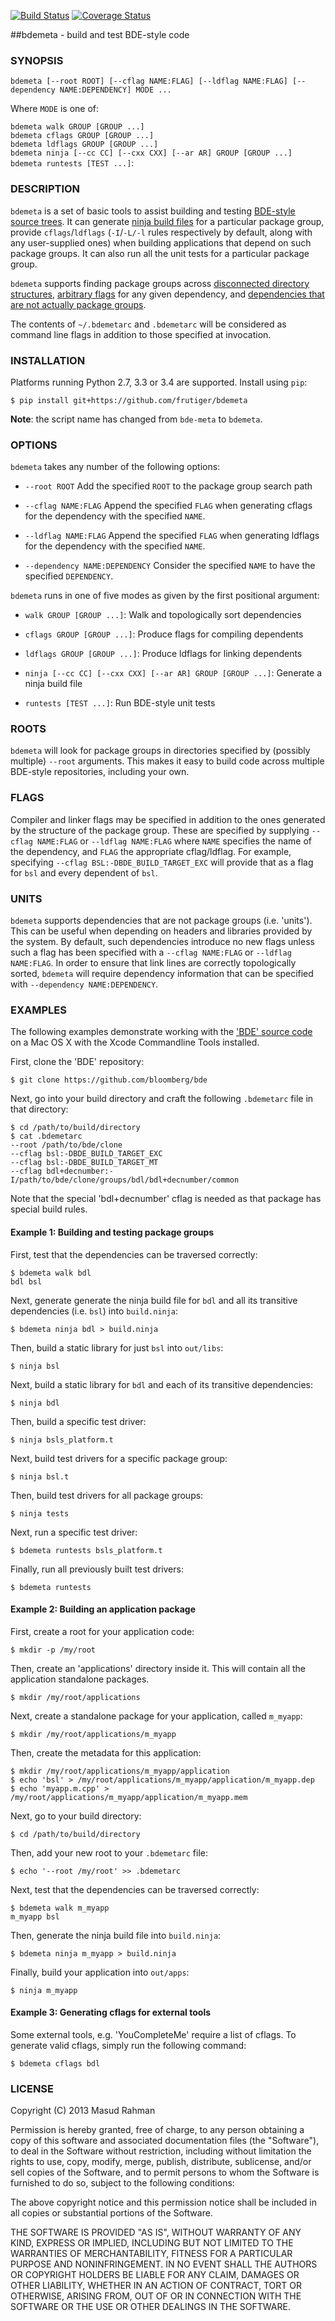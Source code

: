 [![Build Status](https://travis-ci.org/frutiger/bdemeta.svg?branch=master)](https://travis-ci.org/frutiger/bdemeta)
[![Coverage Status](https://coveralls.io/repos/frutiger/bdemeta/badge.png?branch=master)](https://coveralls.io/r/frutiger/bdemeta?branch=master)

##bdemeta - build and test BDE-style code

### SYNOPSIS

`bdemeta [--root ROOT] [--cflag NAME:FLAG] [--ldflag NAME:FLAG] [--dependency NAME:DEPENDENCY] MODE ...`<br/>

Where `MODE` is one of:

`bdemeta walk GROUP [GROUP ...]`<br/>
`bdemeta cflags GROUP [GROUP ...]`<br/>
`bdemeta ldflags GROUP [GROUP ...]`<br/>
`bdemeta ninja [--cc CC] [--cxx CXX] [--ar AR] GROUP [GROUP ...]`<br/>
`bdemeta runtests [TEST ...]`:

### DESCRIPTION

`bdemeta` is a set of basic tools to assist building and testing [BDE-style
source trees](https://github.com/bloomberg/bde).  It can generate [ninja build
files](https://github.com/martine/ninja) for a particular package group,
provide `cflags`/`ldflags` (`-I`/`-L/-l` rules respectively by default, along
with any user-supplied ones) when building applications that depend on such
package groups.  It can also run all the unit tests for a particular package
group.

`bdemeta` supports finding package groups across [disconnected
directory structures](#roots), [arbitrary flags](#flags) for any given
dependency, and [dependencies that are not actually package groups](#units).

The contents of `~/.bdemetarc` and `.bdemetarc` will be considered as
command line flags in addition to those specified at invocation.

### INSTALLATION

Platforms running Python 2.7, 3.3 or 3.4 are supported.  Install using `pip`:

    $ pip install git+https://github.com/frutiger/bdemeta

**Note**: the script name has changed from `bde-meta` to `bdemeta`.

### OPTIONS

`bdemeta` takes any number of the following options:

  * `--root ROOT`
    Add the specified `ROOT` to the package group search path

  * `--cflag NAME:FLAG`
    Append the specified `FLAG` when generating cflags for the dependency
    with the specified `NAME`.

  * `--ldflag NAME:FLAG`
    Append the specified `FLAG` when generating ldflags for the dependency
    with the specified `NAME`.

  * `--dependency NAME:DEPENDENCY`
    Consider the specified `NAME` to have the specified `DEPENDENCY`.

`bdemeta` runs in one of five modes as given by the first positional argument:

  * `walk GROUP [GROUP ...]`:
    Walk and topologically sort dependencies

  * `cflags GROUP [GROUP ...]`:
    Produce flags for compiling dependents

  * `ldflags GROUP [GROUP ...]`:
    Produce ldflags for linking dependents

  * `ninja [--cc CC] [--cxx CXX] [--ar AR] GROUP [GROUP ...]`:
    Generate a ninja build file

  * `runtests [TEST ...]`:
    Run BDE-style unit tests

### ROOTS
<a name="roots"></a>

`bdemeta` will look for package groups in directories specified by (possibly
multiple) `--root` arguments.  This makes it easy to build code across multiple
BDE-style repositories, including your own.

### FLAGS
<a name="flags"></a>

Compiler and linker flags may be specified in addition to the ones generated by
the structure of the package group.  These are specified by supplying
`--cflag NAME:FLAG` or `--ldflag NAME:FLAG` where `NAME` specifies the name of
the dependency, and `FLAG` the appropriate cflag/ldflag.  For example,
specifying `--cflag BSL:-DBDE_BUILD_TARGET_EXC` will provide that as a flag for
`bsl` and every dependent of `bsl`.

### UNITS
<a name="units"></a>

`bdemeta` supports dependencies that are not package groups (i.e. 'units').
This can be useful when depending on headers and libraries provided by the
system.  By default, such dependencies introduce no new flags unless such a
flag has been specified with a `--cflag NAME:FLAG` or `--ldflag NAME:FLAG`.  In
order to ensure that link lines are correctly topologically sorted, `bdemeta`
will require dependency information that can be specified with `--dependency
NAME:DEPENDENCY`.

### EXAMPLES

The following examples demonstrate working with the ['BDE' source
code](https://github.com/bloomberg/bde) on a Mac OS X with the Xcode
Commandline Tools installed.

First, clone the 'BDE' repository:

    $ git clone https://github.com/bloomberg/bde

Next, go into your build directory and craft the following `.bdemetarc` file in
that directory:

    $ cd /path/to/build/directory
    $ cat .bdemetarc
    --root /path/to/bde/clone
    --cflag bsl:-DBDE_BUILD_TARGET_EXC
    --cflag bsl:-DBDE_BUILD_TARGET_MT
    --cflag bdl+decnumber:-I/path/to/bde/clone/groups/bdl/bdl+decnumber/common

Note that the special 'bdl+decnumber' cflag is needed as that package has
special build rules.

#### Example 1: Building and testing package groups

First, test that the dependencies can be traversed correctly:

    $ bdemeta walk bdl
    bdl bsl

Next, generate generate the ninja build file for `bdl` and all its transitive
dependencies (i.e. `bsl`) into `build.ninja`:

    $ bdemeta ninja bdl > build.ninja

Then, build a static library for just `bsl` into `out/libs`:

    $ ninja bsl

Next, build a static library for `bdl` and each of its transitive dependencies:

    $ ninja bdl

Then, build a specific test driver:

    $ ninja bsls_platform.t

Next, build test drivers for a specific package group:

    $ ninja bsl.t

Then, build test drivers for all package groups:

    $ ninja tests

Next, run a specific test driver:

    $ bdemeta runtests bsls_platform.t

Finally, run all previously built test drivers:

    $ bdemeta runtests

#### Example 2: Building an application package

First, create a root for your application code:

    $ mkdir -p /my/root

Then, create an 'applications' directory inside it.  This will contain all the
application standalone packages.

    $ mkdir /my/root/applications

Next, create a standalone package for your application, called `m_myapp`:

    $ mkdir /my/root/applications/m_myapp

Then, create the metadata for this application:

    $ mkdir /my/root/applications/m_myapp/application
    $ echo 'bsl' > /my/root/applications/m_myapp/application/m_myapp.dep
    $ echo 'myapp.m.cpp' > /my/root/applications/m_myapp/application/m_myapp.mem

Next, go to your build directory:

    $ cd /path/to/build/directory

Then, add your new root to your `.bdemetarc` file:

    $ echo '--root /my/root' >> .bdemetarc

Next, test that the dependencies can be traversed correctly:

    $ bdemeta walk m_myapp
    m_myapp bsl

Then, generate the ninja build file into `build.ninja`:

    $ bdemeta ninja m_myapp > build.ninja

Finally, build your application into `out/apps`:

    $ ninja m_myapp

#### Example 3: Generating cflags for external tools

Some external tools, e.g. 'YouCompleteMe' require a list of cflags.  To
generate valid cflags, simply run the following command:

    $ bdemeta cflags bdl

### LICENSE

Copyright (C) 2013 Masud Rahman

Permission is hereby granted, free of charge, to any person obtaining a copy of
this software and associated documentation files (the "Software"), to deal in
the Software without restriction, including without limitation the rights to
use, copy, modify, merge, publish, distribute, sublicense, and/or sell copies
of the Software, and to permit persons to whom the Software is furnished to do
so, subject to the following conditions:

The above copyright notice and this permission notice shall be included in all
copies or substantial portions of the Software.

THE SOFTWARE IS PROVIDED "AS IS", WITHOUT WARRANTY OF ANY KIND, EXPRESS OR
IMPLIED, INCLUDING BUT NOT LIMITED TO THE WARRANTIES OF MERCHANTABILITY,
FITNESS FOR A PARTICULAR PURPOSE AND NONINFRINGEMENT. IN NO EVENT SHALL THE
AUTHORS OR COPYRIGHT HOLDERS BE LIABLE FOR ANY CLAIM, DAMAGES OR OTHER
LIABILITY, WHETHER IN AN ACTION OF CONTRACT, TORT OR OTHERWISE, ARISING FROM,
OUT OF OR IN CONNECTION WITH THE SOFTWARE OR THE USE OR OTHER DEALINGS IN THE
SOFTWARE.

